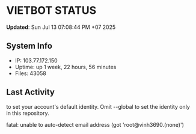 # VIETBOT STATUS
**Updated**: Sun Jul 13 07:08:44 PM +07 2025

## System Info
- IP: 103.77.172.150
- Uptime: up 1 week, 22 hours, 56 minutes
- Files: 43058

## Last Activity

to set your account's default identity.
Omit --global to set the identity only in this repository.

fatal: unable to auto-detect email address (got 'root@vinh3690.(none)')
